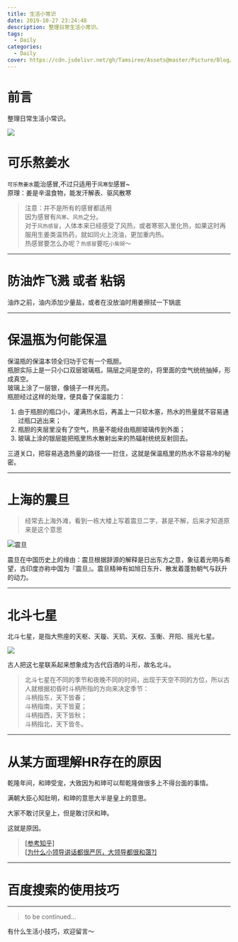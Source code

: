 ```yaml
---
title: 生活小常识
date: 2019-10-27 23:24:48
description: 整理日常生活小常识。
tags:
  - Daily
categories:
  - Daily
cover: https://cdn.jsdelivr.net/gh/Tamsiree/Assets@master/Picture/Blog/Cover/wallhaven-48rm5k.jpg
---
```


# 前言
整理日常生活小常识。

![](https://cdn.jsdelivr.net/gh/Tamsiree/Assets@master/Picture/Paris_bar.jpg)

# 可乐熬姜水

`可乐熬姜水`能治感冒,不过只适用于`风寒型`感冒~  
原理：姜是辛温食物，能发汗解表、驱风散寒  
> 注意：并不是所有的感冒都适用  
> 因为感冒有`风寒`、`风热`之分。  
> 对于`风热感冒`，人体本来已经感受了风热，或者寒邪入里化热，如果这时再服用生姜类温热药，就如同火上浇油，更加重内热。  
> 热感冒要怎么办呢？`热感冒`要吃`小柴胡`～

---

# 防油炸飞溅 或者 粘锅
油炸之前，油内添加少量盐，或者在没放油时用姜擦拭一下锅底

---

# 保温瓶为何能保温
保温瓶的保温本领全归功于它有一个瓶胆。  
瓶胆实际上是一只小口双层玻璃瓶，隔层之间是空的，将里面的空气统统抽掉，形成真空。  
玻璃上涂了一层银，像镜子一样光亮。  
瓶胆经过这样的处理，便具备了保温能力：  
1. 由于瓶胆的瓶口小，灌满热水后，再盖上一只软木塞，热水的热量就不容易通过瓶口逃出来；  
2. 瓶胆的夹层里没有了空气，热量不能经由瓶胆玻璃传到外面；  
3. 玻璃上涂的银层能把瓶里热水散射出来的热辐射统统反射回去。  

三道关口，把容易逃逸热量的路径一一拦住，这就是保温瓶里的热水不容易冷的秘密。

---

# 上海的震旦
> 经常去上海外滩，看到一栋大楼上写着震旦二字，甚是不解，后来才知道原来是这个意思

![震旦](https://cdn.jsdelivr.net/gh/Tamsiree/Assets@master/Picture/Blog/Post/nwH9-fysqfni2035082.jpg)

震旦在中国历史上的缘由：震旦根据辞源的解释是日出东方之意，象征着光明与希望，古印度亦称中国为『震旦』。震旦精神有如旭日东升、散发着蓬勃朝气与跃升的动力。

---

# 北斗七星
北斗七星，是指大熊座的天枢、天璇、天玑、天权、玉衡、开阳、摇光七星。  

![](https://cdn.jsdelivr.net/gh/Tamsiree/Assets@master/Picture/Blog/Post/eaf81a4c510fd9f959edd5762e2dd42a2834a433.jpg)

古人把这七星联系起来想象成为古代舀酒的斗形，故名北斗。  
> 北斗七星在不同的季节和夜晚不同的时间，出现于天空不同的方位，所以古人就根据初昏时斗柄所指的方向来决定季节：  
> 斗柄指东，天下皆春；  
> 斗柄指南，天下皆夏；  
> 斗柄指西，天下皆秋；  
> 斗柄指北，天下皆冬。

---

# 从某方面理解HR存在的原因
乾隆年间，和珅受宠，大致因为和珅可以帮乾隆做很多上不得台面的事情。

满朝大臣心知肚明，和珅的意思大半是皇上的意思。

大家不敢讨厌皇上，但是敢讨厌和珅。

这就是原因。

> [[参考知乎]](https://www.zhihu.com/question/357655494/answer/912120802)  
> [[为什么小领导讲话都很严厉，大领导都很和蔼?]](https://www.zhihu.com/question/349944053/answer/869759757)

---

# 百度搜索的使用技巧




---
> to be continued...

有什么生活小技巧，欢迎留言～
